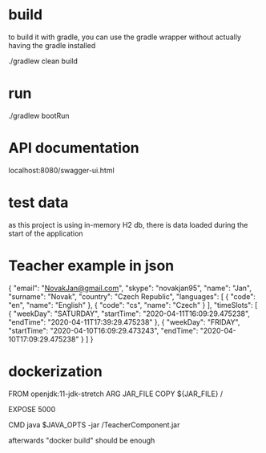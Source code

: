 # build
to build it with gradle, you can use the gradle wrapper without actually having the gradle installed

./gradlew clean build

# run

./gradlew bootRun

# API documentation

localhost:8080/swagger-ui.html

# test data

as this project is using in-memory H2 db, there is data loaded during the start of the application

# Teacher example in json

{
    "email": "NovakJan@gmail.com",
    "skype": "novakjan95",
    "name": "Jan",
    "surname": "Novak",
    "country": "Czech Republic",
    "languages": [
        {
            "code": "en",
            "name": "English"
        },
        {
            "code": "cs",
            "name": "Czech"
        }
    ],
    "timeSlots": [
        {
            "weekDay": "SATURDAY",
            "startTime": "2020-04-11T16:09:29.475238",
            "endTime": "2020-04-11T17:39:29.475238"
        },
        {
            "weekDay": "FRIDAY",
            "startTime": "2020-04-10T16:09:29.473243",
            "endTime": "2020-04-10T17:09:29.475238"
        }
    ]
}

# dockerization

FROM openjdk:11-jdk-stretch
ARG JAR_FILE
COPY ${JAR_FILE} /

EXPOSE 5000

CMD java $JAVA_OPTS -jar /TeacherComponent.jar

afterwards "docker build" should be enough



